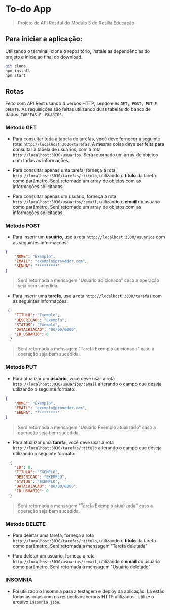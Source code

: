 # To-do App
> Projeto de API Restful do Módulo 3 do Resilia Educação

## Para iniciar a aplicação:
Utilizando o terminal, clone o repositório, instale as dependências do projeto e inicie ao final do download.

```sh
git clone
npm install
npm start
```
## Rotas
Feito com API Rest usando 4 verbos HTTP, sendo eles ```GET, POST, PUT E DELETE```. As requisições são feitas utilizando duas tabelas do banco de dados: ```TAREFAS E USUARIOS```. 
### Método GET
- Para consultar toda a tabela de tarefas, você deve fornecer a seguinte rota: ```http://localhost:3030/tarefas```. A mesma coisa deve ser feita para consultar a tabela de usuários, com a rota ```http://localhost:3030/usuarios```. Será retornado um array de objetos com todas as informações.

- Para consultar apenas uma tarefa, forneça a rota ```http://localhost:3030/tarefas/:titulo```, utilizando o **título** da tarefa como parâmetro. Será retornado um array de objetos com as informações solicitadas.
 
- Para consultar apenas um usuário, forneça a rota ```http://localhost:3030/usuarios/:email```, utilizando o **email** do usuario como parâmetro. Será retornado um array de objetos com as informações solicitadas. 

### Método POST
- Para inserir um **usuário**, use a rota ```http://localhost:3030/usuarios``` com as seguintes informações:
```json
{
	"NOME": "Exemplo",
	"EMAIL": "exemplo@provedor.com",
	"SENHA": "*********"
}
```
> Será retornada a mensagem "Usuário adicionado" caso a operação seja bem sucedida.

- Para inserir uma **tarefa**, use a rota ```http://localhost:3030/tarefas``` com as seguintes informações:
```json
 {
    "TITULO": "Exemplo",
    "DESCRICAO": "Exemplo",
    "STATUS": "Exemplo",
    "DATACRIACAO": "00/00/0000",
    "ID_USUARIO": 0
  }
```
> Será retornada a mensagem "Tarefa Exemplo adicionada" caso a operação seja bem sucedida.

### Método PUT
- Para atualizar um **usuário**, você deve usar a rota ```http://localhost:3030/usuarios/:email``` alterando o campo que deseja utilizando o seguinte formato:
```json
{
	"NOME": "Exemplo",
	"EMAIL": "exemplo@provedor.com",
	"SENHA": "*********"
}
```
> Será retornada a mensagem "Usuário Exemplo atualizado" caso a operação seja bem sucedida.

- Para atualizar uma **tarefa**, você deve usar a rota ```http://localhost:3030/tarefas/:titulo``` alterando o campo que deseja utilizando o seguinte formato:
```json
  {
    "ID": 0,
    "TITULO": "EXEMPLO",
    "DESCRICAO": "EXEMPLO",
    "STATUS": "EXEMPLO",
    "DATACRIACAO": "00/00/0000",
    "ID_USUARIO": 0
  }
```
> Será retornada a mensagem "Tarefa Exemplo atualizada" caso a operação seja bem sucedida.

### Método DELETE
- Para deletar uma tarefa, forneça a rota ```http://localhost:3030/tarefas/:titulo```, utilizando o **título** da tarefa como parâmetro. Será retornada a mensagem "Tarefa deletada"
 
- Para deletar um usuário, forneça a rota ```http://localhost:3030/usuarios/:email```, utilizando o **email** do usuario como parâmetro. Será retornada a mensagem "Usuário deletado"

### INSOMNIA
- Foi utilizado o Insomnia para a testagem e deploy da aplicação. Lá estão todas as rotas com os respectivos verbos HTTP utilizados. Utilize o arquivo ```insomnia.json```.

